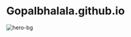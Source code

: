 # Gopalbhalala.github.io
![hero-bg](https://user-images.githubusercontent.com/101122842/157166317-283d1028-8666-4e7e-8ae1-2fef347eb66b.JPG)
